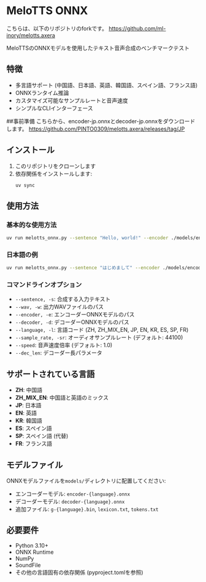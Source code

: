 # MeloTTS ONNX

こちらは、以下のリポジトリのforkです。
https://github.com/ml-inory/melotts.axera

MeloTTSのONNXモデルを使用したテキスト音声合成のベンチマークテスト

## 特徴
- 多言語サポート (中国語、日本語、英語、韓国語、スペイン語、フランス語)
- ONNXランタイム推論
- カスタマイズ可能なサンプルレートと音声速度
- シンプルなCLIインターフェース

##事前準備
こちらから、encoder-jp.onnxとdecoder-jp.onnxをダウンロードします。
https://github.com/PINTO0309/melotts.axera/releases/tag/JP



## インストール

1. このリポジトリをクローンします
2. 依存関係をインストールします:
   ```bash
   uv sync
   ```

## 使用方法

### 基本的な使用方法

```bash
uv run melotts_onnx.py --sentence "Hello, world!" --encoder ./models/encoder-en.onnx --decoder ./models/decoder-en.onnx --language EN --wav output.wav
```

### 日本語の例

```bash
uv run melotts_onnx.py --sentence "はじめまして" --encoder ./models/encoder-jp.onnx --decoder ./models/decoder-jp.onnx --language JP --wav output.wav --sample_rate 44100 --speed 1.0
```

### コマンドラインオプション

- `--sentence, -s`: 合成する入力テキスト
- `--wav, -w`: 出力WAVファイルのパス
- `--encoder, -e`: エンコーダーONNXモデルのパス
- `--decoder, -d`: デコーダーONNXモデルのパス
- `--language, -l`: 言語コード (ZH, ZH_MIX_EN, JP, EN, KR, ES, SP, FR)
- `--sample_rate, -sr`: オーディオサンプルレート (デフォルト: 44100)
- `--speed`: 音声速度倍率 (デフォルト: 1.0)
- `--dec_len`: デコーダー長パラメータ

## サポートされている言語

- **ZH**: 中国語
- **ZH_MIX_EN**: 中国語と英語のミックス
- **JP**: 日本語
- **EN**: 英語
- **KR**: 韓国語
- **ES**: スペイン語
- **SP**: スペイン語 (代替)
- **FR**: フランス語

## モデルファイル

ONNXモデルファイルを`models/`ディレクトリに配置してください:
- エンコーダーモデル: `encoder-{language}.onnx`
- デコーダーモデル: `decoder-{language}.onnx`
- 追加ファイル: `g-{language}.bin`, `lexicon.txt`, `tokens.txt`

## 必要要件

- Python 3.10+
- ONNX Runtime
- NumPy
- SoundFile
- その他の言語固有の依存関係 (pyproject.tomlを参照)


